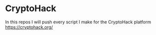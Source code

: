 # CryptoHack
In this repos I will push every script I make for the CryptoHack platform https://cryptohack.org/
